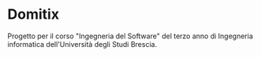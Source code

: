 # Domitix
Progetto per il corso "Ingegneria del Software" del terzo anno di Ingegneria informatica dell'Università degli Studi Brescia.
